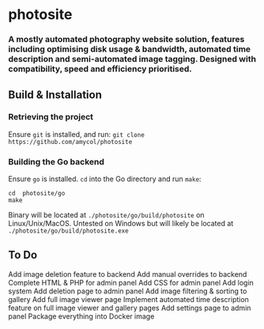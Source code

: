 
# photosite
### A mostly automated photography website solution, features including optimising disk usage & bandwidth, automated time description and semi-automated image tagging. Designed with compatibility, speed and efficiency prioritised. 
## Build & Installation
### Retrieving the project
Ensure `git` is installed, and run:
`git clone https://github.com/amycol/photosite`
### Building the Go backend
Ensure `go` is installed.
`cd` into the Go directory and run `make`:
```shell
cd  photosite/go
make
```
Binary will be located at `./photosite/go/build/photosite` on Linux/Unix/MacOS. Untested on Windows but will likely be located at `./photosite/go/build/photosite.exe`


## To Do
Add image deletion feature to backend 
Add manual overrides to backend
Complete HTML & PHP for admin panel
Add CSS for admin panel 
Add login system
Add deletion page to admin panel
Add image filtering & sorting to gallery
Add full image viewer page 
Implement automated time description feature on full image viewer and gallery pages
Add settings page to admin panel
Package everything into Docker image